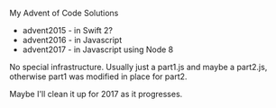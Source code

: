 My Advent of Code Solutions

* advent2015 - in Swift 2?
* advent2016 - in Javascript
* advent2017 - in Javascript using Node 8

No special infrastructure. Usually just a part1.js and maybe a part2.js, otherwise part1 was modified in place for part2.

Maybe I'll clean it up for 2017 as it progresses.